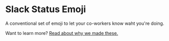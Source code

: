 # Slack Status Emoji

A conventional set of emoji to let your co-workers know waht you're doing.

Want to learn more? [Read about why we made these.](https://medium.com/@jason_vega/7a172acef2a4)
